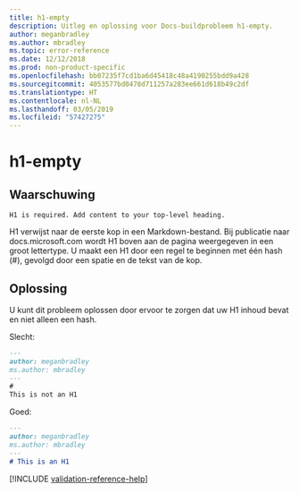 ```yaml
---
title: h1-empty
description: Uitleg en oplossing voor Docs-buildprobleem h1-empty.
author: meganbradley
ms.author: mbradley
ms.topic: error-reference
ms.date: 12/12/2018
ms.prod: non-product-specific
ms.openlocfilehash: bb07235f7cd1ba6d45418c48a4190255bdd9a428
ms.sourcegitcommit: 4053577bd0478d711257a283ee661d618b49c2df
ms.translationtype: HT
ms.contentlocale: nl-NL
ms.lasthandoff: 03/05/2019
ms.locfileid: "57427275"
---
```

# <a name="h1-empty"></a>h1-empty

## <a name="warning"></a>Waarschuwing

`H1 is required. Add content to your top-level heading.`

H1 verwijst naar de eerste kop in een Markdown-bestand. Bij publicatie naar docs.microsoft.com wordt H1 boven aan de pagina weergegeven in een groot lettertype. U maakt een H1 door een regel te beginnen met één hash (#), gevolgd door een spatie en de tekst van de kop.

## <a name="resolution"></a>Oplossing

U kunt dit probleem oplossen door ervoor te zorgen dat uw H1 inhoud bevat en niet alleen een hash.

Slecht:

```markdown
---
author: meganbradley
ms.author: mbradley
---
#
This is not an H1
```

Goed:

```markdown
---
author: meganbradley
ms.author: mbradley
---
# This is an H1
```

<!--make sure to add this file to your includes folder and verify the path-->
[!INCLUDE [validation-reference-help](includes/validation-reference-help.md)]